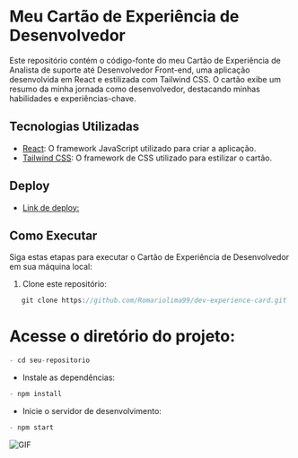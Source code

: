 # Meu Cartão de Experiência de Desenvolvedor

Este repositório contém o código-fonte do meu Cartão de Experiência de Analista de suporte até Desenvolvedor Front-end, uma aplicação desenvolvida em React e estilizada com Tailwind CSS. O cartão exibe um resumo da minha jornada como desenvolvedor, destacando minhas habilidades e experiências-chave.

## Tecnologias Utilizadas

- [React](https://reactjs.org/): O framework JavaScript utilizado para criar a aplicação.
- [Tailwind CSS](https://tailwindcss.com/): O framework de CSS utilizado para estilizar o cartão.

## Deploy

- [Link de deploy: ](https://gregarious-bavarois-7a9681.netlify.app)

## Como Executar

Siga estas etapas para executar o Cartão de Experiência de Desenvolvedor em sua máquina local:

1. Clone este repositório:

```js
   git clone https://github.com/Romariolima99/dev-experience-card.git
```

# Acesse o diretório do projeto:

```js
- cd seu-repositorio
```
- Instale as dependências:

 ```js
- npm install
 ```

- Inicie o servidor de desenvolvimento:

```js
- npm start
```


<img src="https://i.imgur.com/NkEIDUO.png" alt="GIF" data-canonical-src="https://i.imgur.com/NkEIDUO.png" style="max-width: 50%;">